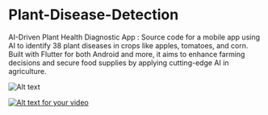 # Plant-Disease-Detection
AI-Driven Plant Health Diagnostic App : Source code for a mobile app using AI to identify 38 plant diseases in crops like apples, tomatoes, and corn. Built with Flutter for both Android and more, it aims to enhance farming decisions and secure food supplies by applying cutting-edge AI in agriculture.

![Alt text](https://github.com/mouathayed/Plant-Disease-Detection/assets/74305074/60cc89b8-9d02-4224-9841-cabd2e27e66a)

[![Alt text for your video](https://github.com/mouathayed/Plant-Disease-Detection/assets/your-thumbnail.png)](https://drive.google.com/file/d/1EPnh19EMorkfTUq4KodNxGfCXorXZ2lB/view?usp=sharing)

